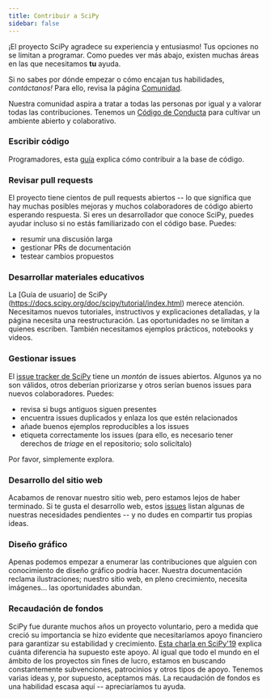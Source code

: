 ```yaml
---
title: Contribuir a SciPy
sidebar: false
---
```


¡El proyecto SciPy agradece su experiencia y entusiasmo!
Tus opciones no se limitan a programar. Como puedes ver más abajo, existen muchas áreas en las que necesitamos **tu** ayuda.

Si no sabes por dónde empezar o cómo encajan tus habilidades, _contáctanos!_
Para ello, revisa la página [Comunidad](/community).

Nuestra comunidad aspira a tratar a todas las personas por igual y a valorar todas las contribuciones.
Tenemos un
[Código de Conducta](https://docs.scipy.org/doc/scipy/dev/conduct/code_of_conduct.html)
para cultivar un ambiente abierto y colaborativo.

### Escribir código

Programadores, esta
[guía](https://scipy.github.io/devdocs/dev/contributor/development_workflow.html#development-workflow)
explica cómo contribuir a la base de código.

### Revisar pull requests

El proyecto tiene cientos de pull requests abiertos -- lo que significa que hay muchas posibles mejoras
y muchos colaboradores de código abierto esperando respuesta. Si eres
un desarrollador que conoce SciPy, puedes ayudar incluso si no estás familiarizado con el código base. Puedes:

- resumir una discusión larga
- gestionar PRs de documentación
- testear cambios propuestos

### Desarrollar materiales educativos

La [Guía de usuario] de SciPy (https://docs.scipy.org/doc/scipy/tutorial/index.html)
merece atención.
Necesitamos nuevos tutoriales, instructivos y explicaciones detalladas, y la página necesita una reestructuración. Las oportunidades no se limitan a quienes escriben. También necesitamos ejemplos prácticos, notebooks y videos.

### Gestionar issues

El [issue tracker de SciPy](https://github.com/scipy/scipy/issues) tiene un _montón_
de issues abiertos. Algunos ya no son válidos, otros deberían priorizarse y otros serían buenos issues para nuevos colaboradores. Puedes:

- revisa si bugs antiguos siguen presentes
- encuentra issues duplicados y enlaza los que estén relacionados
- añade buenos ejemplos reproducibles a los issues
- etiqueta correctamente los issues (para ello, es necesario tener derechos de _triage_ en el repositorio; solo solicítalo)

Por favor, simplemente explora.

### Desarrollo del sitio web

Acabamos de renovar nuestro sitio web, pero estamos lejos de haber terminado. Si te gusta el desarrollo web, estos
[issues](https://github.com/scipy/scipy.org/issues)
listan algunas de nuestras necesidades pendientes -- y no dudes en compartir tus propias ideas.

### Diseño gráfico

Apenas podemos empezar a enumerar las contribuciones que alguien con conocimiento de diseño gráfico podría hacer.
Nuestra documentación reclama ilustraciones; nuestro sitio web, en pleno crecimiento, necesita imágenes... las oportunidades abundan.

### Recaudación de fondos

SciPy fue durante muchos años un proyecto voluntario, pero a medida que creció su importancia se hizo evidente que necesitaríamos apoyo financiero para garantizar su estabilidad y crecimiento. [Esta charla en SciPy'19](https://www.youtube.com/watch?v=dBTJD_FDVjU) explica cuánta diferencia ha supuesto este apoyo. Al igual que todo el mundo en el ámbito de los proyectos sin fines de lucro, estamos en
buscando constantemente subvenciones, patrocinios y otros tipos de apoyo. Tenemos varias ideas y, por supuesto, aceptamos más. La recaudación de fondos es una habilidad escasa aquí -- apreciaríamos tu ayuda.
